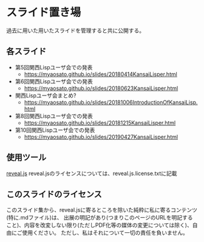 # スライド置き場

過去に用いた用いたスライドを管理すると共に公開する。

## 各スライド

* 第5回関西Lispユーザ会での発表
  * https://myaosato.github.io/slides/20180414KansaiLisper.html
* 第6回関西Lispユーザ会での発表
  * https://myaosato.github.io/slides/20180623KansaiLisper.html
* 関西Lispユーザ会まとめ?
  * https://myaosato.github.io/slides/20181006IntroductionOfKansaiLisp.html
* 第8回関西Lispユーザ会での発表
  * https://myaosato.github.io/slides/20181215KansaiLisper.html
* 第10回関西Lispユーザ会での発表
  * https://myaosato.github.io/slides/20190427KansaiLisper.html




## 使用ツール
[reveal.js](https://github.com/hakimel/reveal.js/)
reveal.jsのライセンスについては、reveal.js.license.txtに記載

## このスライドのライセンス
このスライド集から、reveal.jsに寄るところを除いた純粋に私に寄るコンテンツ(特に.mdファイル)は、
出展の明記があり(つまりこのページのURLを明記すること)、内容を改変しない限り(ただしPDF化等の媒体の変更については除く)、自由にご使用ください。
ただし、私はそれについて一切の責任を負いません。
